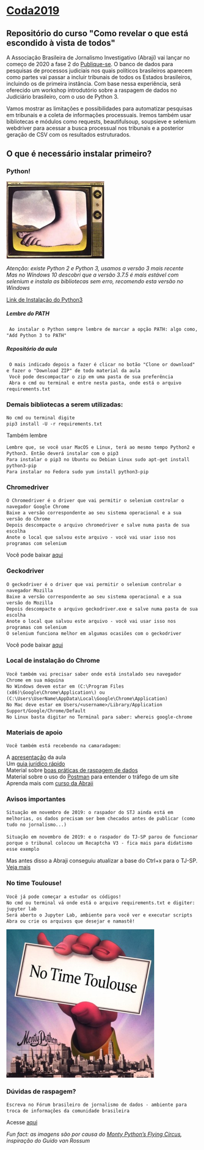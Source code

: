 # [Coda2019](https://coda.escoladedados.org/)
## Repositório do curso "Como revelar o que está escondido à vista de todos"

A Associação Brasileira de Jornalismo Investigativo (Abraji) vai lançar no começo de 2020 a fase 2 do [Publique-se](http://publique-se.org.br). O banco de dados para pesquisas de processos judiciais nos quais políticos brasileiros aparecem como partes vai passar a incluir tribunais de todos os Estados brasileiros, incluindo os de primeira instância. Com base nessa experiência, será oferecido um workshop introdutório sobre a raspagem de dados no Judiciário brasileiro, com o uso de Python 3.

Vamos mostrar as limitações e possibilidades para automatizar pesquisas em tribunais e a coleta de informações processuais. Iremos também usar bibliotecas e módulos como requests, beautifulsoup, soupsieve e selenium webdriver para acessar a busca processual nos tribunais e a posterior geração de CSV com os resultados estruturados.


## O que é necessário instalar primeiro?
### Python!

![Python](/Monty-Python-foot.jpg)

*Atenção: existe Python 2 e Python 3, usamos a versão 3 mais recente*<br>
*Mas no Windows 10 descobri que a versão 3.7.5 é mais estável com selenium e instala as bibliotecas sem erro, recomendo esta versão no Windows*

[Link de Instalação do Python3](https://www.python.org/downloads/)

##### Lembre do PATH

     Ao instalar o Python sempre lembre de marcar a opção PATH: algo como, "Add Python 3 to PATH"
     
##### Repositório da aula

     O mais indicado depois a fazer é clicar no botão "Clone or download" e fazer o "Download ZIP" de todo material da aula
     Você pode descompactar o zip em uma pasta de sua preferência
     Abra o cmd ou terminal e entre nesta pasta, onde está o arquivo requirements.txt
     
### Demais bibliotecas a serem utilizadas:
  
    No cmd ou terminal digite
    pip3 install -U -r requirements.txt

Também lembre

    Lembre que, se você usar MacOS e Linux, terá ao mesmo tempo Python2 e Python3. Então deverá instalar com o pip3
    Para instalar o pip3 no Ubuntu ou Debian Linux sudo apt-get install python3-pip
    Para instalar no Fedora sudo yum install python3-pip


### Chromedriver
    O Chromedriver é o driver que vai permitir o selenium controlar o navegador Google Chrome
    Baixe a versão correspondente ao seu sistema operacional e a sua versão do Chrome
    Depois descompacte o arquivo chromedriver e salve numa pasta de sua escolha
    Anote o local que salvou este arquivo - você vai usar isso nos programas com selenium
Você pode baixar [aqui](https://chromedriver.chromium.org/downloads) 

### Geckodriver
    O geckodriver é o driver que vai permitir o selenium controlar o navegador Mozilla
    Baixe a versão correspondente ao seu sistema operacional e a sua versão do Mozilla
    Depois descompacte o arquivo geckodriver.exe e salve numa pasta de sua escolha
    Anote o local que salvou este arquivo - você vai usar isso nos programas com selenium
    O selenium funciona melhor em algumas ocasiões com o geckodriver
Você pode baixar [aqui](https://github.com/mozilla/geckodriver/releases) 

### Local de instalação do Chrome
    Você também vai precisar saber onde está instalado seu navegador Chrome em sua máquina
    No Windows devem estar em (C:\Program Files (x86)\Google\Chrome\Application\) ou (C:\Users\UserName\AppData\Local\Google\Chrome\Application)
    No Mac deve estar em Users/<username>/Library/Application Support/Google/Chrome/Default
    No Linux basta digitar no Terminal para saber: whereis google-chrome


### Materiais de apoio
    Você também está recebendo na camaradagem:
A [apresentação](https://docs.google.com/presentation/d/156d254C7lSuXeUoTOoVTw5A9RpX_kf7z5JYRuvYyPSY/edit?usp=sharing) da aula<br>
Um [guia jurídico rápido](https://docs.google.com/document/d/1vvxweuRXnHH-Rxt82PYL-KSSp0bMt0m9cC7YomjJX5g/edit?usp=sharing)<br>
Material sobre [boas práticas de raspagem de dados](https://docs.google.com/document/d/1fv6G6Gu0KaJ44RNCCLgZv3M-cIiqF6IwAXhb_WnUKLk/edit?usp=sharing)<br>
Material sobre o uso do [Postman](https://docs.google.com/document/d/1hgoVMDFLXwqJdtBp2HAewcTFJsoISRvTwfWx2Hf2-P4/edit?usp=sharing) para entender o tráfego de um site<br>
Aprenda mais com [curso da Abraji](https://github.com/abraji/cursos_congresso_2019)

### Avisos importantes
    Situação em novembro de 2019: o raspador do STJ ainda está em melhorias, os dados precisam ser bem checados antes de publicar (como tudo no jornalismo...)
    
    Situação em novembro de 2019: e o raspador do TJ-SP parou de funcionar porque o tribunal colocou um Recaptcha V3 - fica mais para didatismo esse exemplo

Mas antes disso a Abraji conseguiu atualizar a base do Ctrl+x para o TJ-SP. [Veja mais](https://abraji.org.br/ctrl-x-atualiza-processos-de-retirada-de-conteudo-apresentados-no-tj-sp)


### No time Toulouse!
    Você já pode começar a estudar os códigos!
    No cmd ou terminal vá onde está o arquivo requirements.txt e digiter: jupyter lab
    Será aberto o Jupyter Lab, ambiente para você ver e executar scripts
    Abra ou crie os arquivos que desejar e namastê!
![Python](/D2HXHPZXQAAvXcI.jpg)    

### Dúvidas de raspagem?
    Escreva no Fórum brasileiro de jornalismo de dados - ambiente para troca de informações da comunidade brasileira
Acesse [aqui](https://forum.jornalismodedados.org/)<br> 


*Fun fact: as imagens são por causa do [Monty Python’s Flying Circus](https://docs.python.org/2/faq/general.html#id19),  inspiração do Guido van Rossum*<br>
